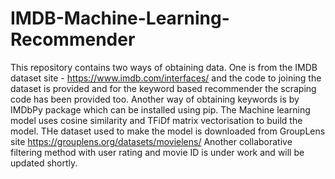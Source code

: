 # IMDB-Machine-Learning-Recommender
This repository contains two ways of obtaining data.
One is from the IMDB dataset site - https://www.imdb.com/interfaces/ and the code to joining the dataset is provided and for the keyword based recommender the scraping code has been provided too.
Another way of obtaining keywords is by IMDbPy package which can be installed using pip.
The Machine learning model uses cosine similarity and TFiDf matrix vectorisation to build the model.
THe dataset used to make the model is downloaded from GroupLens site https://grouplens.org/datasets/movielens/ 
Another collaborative filtering method with user rating and movie ID is under work and will be updated shortly.
